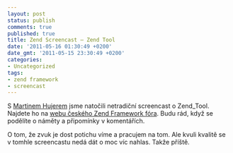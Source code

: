 ```yaml
---
layout: post
status: publish
comments: true
published: true
title: Zend Screencast – Zend Tool
date: '2011-05-16 01:30:49 +0200'
date_gmt: '2011-05-15 23:30:49 +0200'
categories:
- Uncategorized
tags:
- zend framework
- screencast
---
```

<div>
<div>
<div>
<div>
<p>S <a href="http://www.hujer.org/" target="_blank">Martinem Hujerem</a> jsme natočili netradiční screencast o Zend_Tool. Najdete ho na <a href="http://www.zendframework.cz/navody/zend_tool-instalace-a-pouziti-screencast/" target="_blank">webu českého Zend Framework fóra</a>. Budu rád, když se podělíte o náměty a připomínky v komentářích.</p>
<p>O tom, že zvuk je dost potichu víme a pracujem na tom. Ale kvuli kvalitě se v tomhle screencastu nedá dát o moc víc nahlas. Takže příště.</p>
</div>
</div>
</div>
</div>

